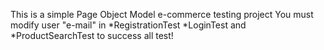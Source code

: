 This is a simple Page Object Model e-commerce testing project
You must modify user "e-mail" in *RegistrationTest *LoginTest and *ProductSearchTest to success all test!
